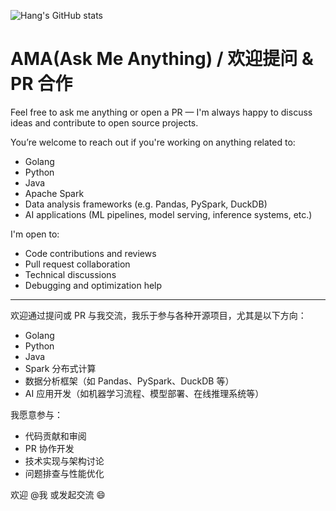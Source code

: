 ![Hang's GitHub stats](https://github-readme-stats.vercel.app/api?username=785172550&show_icons=true&include_all_commits=true)

# AMA(Ask Me Anything) / 欢迎提问 & PR 合作

Feel free to ask me anything or open a PR — I'm always happy to discuss ideas and contribute to open source projects.

You’re welcome to reach out if you're working on anything related to:

- Golang  
- Python  
- Java  
- Apache Spark  
- Data analysis frameworks (e.g. Pandas, PySpark, DuckDB)  
- AI applications (ML pipelines, model serving, inference systems, etc.)

I'm open to:
- Code contributions and reviews  
- Pull request collaboration  
- Technical discussions  
- Debugging and optimization help

---

欢迎通过提问或 PR 与我交流，我乐于参与各种开源项目，尤其是以下方向：

- Golang  
- Python  
- Java  
- Spark 分布式计算  
- 数据分析框架（如 Pandas、PySpark、DuckDB 等）  
- AI 应用开发（如机器学习流程、模型部署、在线推理系统等）

我愿意参与：

- 代码贡献和审阅  
- PR 协作开发  
- 技术实现与架构讨论  
- 问题排查与性能优化

欢迎 @我 或发起交流 😄
